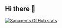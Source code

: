 ## Hi there 👋

<!--
**Sanaxen/Sanaxen** is a ✨ _special_ ✨ repository because its `README.md` (this file) appears on your GitHub profile.

Here are some ideas to get you started:

- 🔭 I’m currently working on ...
- 🌱 I’m currently learning ...
- 👯 I’m looking to collaborate on ...
- 🤔 I’m looking for help with ...
- 💬 Ask me about ...
- 📫 How to reach me: ...
- 😄 Pronouns: ...
- ⚡ Fun fact: ...
-->
[![Sanaxen's GitHub stats](https://github-readme-stats.vercel.app/api?username=Sanaxen&show_icons=true&count_private=true&theme=dark&bg_color=0,315ba3,083c96,000000,000000,000000,000000)](https://github.com/anuraghazra/github-readme-stats)
